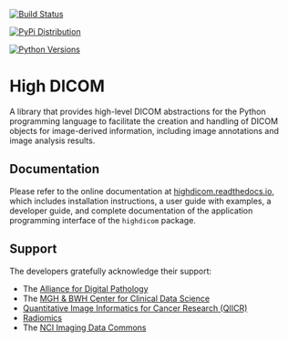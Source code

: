 [![Build Status](https://travis-ci.com/mghcomputationalpathology/highdicom.svg?branch=master)](https://travis-ci.com/mghcomputationalpathology/highdicom)

[![PyPi Distribution](https://img.shields.io/pypi/v/highdicom.svg)](https://pypi.python.org/pypi/highdicom/)

[![Python Versions](https://img.shields.io/pypi/pyversions/highdicom.svg)](https://pypi.org/project/highdicom/)

# High DICOM

A library that provides high-level DICOM abstractions for the Python programming language to facilitate the creation and handling of DICOM objects for image-derived information, including image annotations and image analysis results.

## Documentation

Please refer to the online documentation at [highdicom.readthedocs.io](https://highdicom.readthedocs.io), which includes installation instructions, a user guide with examples, a developer guide, and complete documentation of the application programming interface of the `highdicom` package.

## Support

The developers gratefully acknowledge their support:
* The [Alliance for Digital Pathology](https://digitalpathologyalliance.org/)
* The [MGH & BWH Center for Clinical Data Science](https://www.ccds.io/)
* [Quantitative Image Informatics for Cancer Research (QIICR)](http://qiicr.org)
* [Radiomics](http://radiomics.io)
* The [NCI Imaging Data Commons](https://imagingdatacommons.github.io/)
